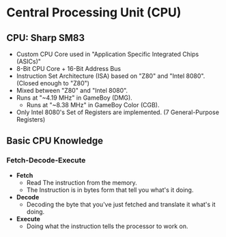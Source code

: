 # Central Processing Unit (CPU)

## CPU: Sharp SM83

- Custom CPU Core used in "Application Specific Integrated Chips (ASICs)"
- 8-Bit CPU Core + 16-Bit Address Bus
- Instruction Set Architecture (ISA) based on "Z80" and "Intel 8080". (Closed enough to "Z80")
- Mixed between "Z80" and "Intel 8080".
- Runs at "~4.19 MHz" in GameBoy (DMG).
  - Runs at "~8.38 MHz" in GameBoy Color (CGB).
- Only Intel 8080's Set of Registers are implemented. (7 General-Purpose Registers)

## Basic CPU Knowledge

### Fetch-Decode-Execute

- **Fetch**
  - Read The instruction from the memory.
  - The Instruction is in bytes form that tell you what's it doing.
- **Decode**
  - Decoding the byte that you've just fetched and translate it what's it doing.
- **Execute**
  - Doing what the instruction tells the processor to work on.
